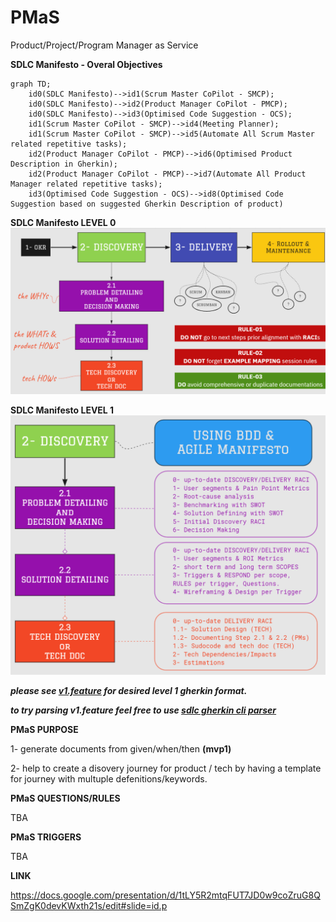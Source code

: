 # PMaS
Product/Project/Program Manager as Service

**SDLC Manifesto - Overal Objectives**
```mermaid
graph TD;
    id0(SDLC Manifesto)-->id1(Scrum Master CoPilot - SMCP);
    id0(SDLC Manifesto)-->id2(Product Manager CoPilot - PMCP);
    id0(SDLC Manifesto)-->id3(Optimised Code Suggestion - OCS);
    id1(Scrum Master CoPilot - SMCP)-->id4(Meeting Planner);
    id1(Scrum Master CoPilot - SMCP)-->id5(Automate All Scrum Master related repetitive tasks);
    id2(Product Manager CoPilot - PMCP)-->id6(Optimised Product Description in Gherkin);
    id2(Product Manager CoPilot - PMCP)-->id7(Automate All Product Manager related repetitive tasks);
    id3(Optimised Code Suggestion - OCS)-->id8(Optimised Code Suggestion based on suggested Gherkin Description of product)
```

<!-- ![level 0](https://github.com/sdlcmanfiesto/SMaS/blob/main/overall%20objectives.PNG?raw=true) -->


**SDLC Manifesto LEVEL 0**
![level 0](https://github.com/sdlcmanfiesto/SMaS/blob/main/level-1.png?raw=true)

**SDLC Manifesto LEVEL 1**
![level 1](https://github.com/sdlcmanfiesto/SMaS/blob/main/level-2.png?raw=true)

***please see [v1.feature](https://raw.githubusercontent.com/sdlcmanfiesto/PMaS/main/v1.feature) for desired level 1 gherkin format.***

***to try parsing v1.feature feel free to use [sdlc gherkin cli parser](https://github.com/rouzikrm/gherkin-python)***


**PMaS PURPOSE**

1- generate documents from given/when/then **(mvp1)**

2- help to create a disovery journey for product / tech by having a template for journey with multuple defenitions/keywords.


**PMaS QUESTIONS/RULES**

TBA


**PMaS TRIGGERS**

TBA

**LINK**

https://docs.google.com/presentation/d/1tLY5R2mtqFUT7JD0w9coZruG8QSmZgK0devKWxth21s/edit#slide=id.p
